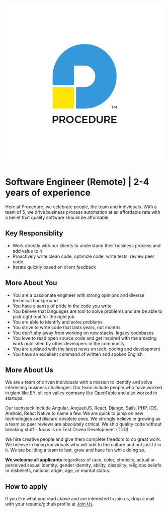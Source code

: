 ![Procedure][logo]

# Software Engineer (Remote) | 2-4 years of experience

Here at Procedure, we celebrate people, the team and individuals. With a team of 5, we drive business process automation at an affordable rate with a belief that quality software should be affordable.

## Key Responsiblity
* Work directly with our clients to understand their business process and add value to it
* Proactively write clean code, optimize code, write tests, review peer code
* Iterate quickly based on client feedback

## More About You
* You are a passionate engineer with strong opinions and diverse technical background
* You have a sense of pride in the code you write
* You believe that languages are tool to solve problems and are be able to pick right tool for the right job
* You are able to identify and solve problems
* You strive to write code that lasts years, not months
* You don't shy away from working on new stacks, legacy codebases
* You love to read open source code and get inspired with the amazing work published by other developers in the community
* You are updated with the latest news on tech, coding and development
* You have an excellent command of written and spoken English

## More About Us
We are a team of driven individuals with a mission to identify and solve interesting business challenges. Our team include people who have worked in giant like [EY][EY-website], silicon valley company like [OpenTable][OT-website] and also worked in startups.

Our techstack include Angular, AnguarlJS, React, Django, Sails, PHP, iOS, Android, React Native to name a few. We are quick to jump on new technologies and discard obsolete ones. We strongly believe in growing as a team so peer reviews are absolutely critical. We ship quality code without breaking stuff - focus is on Test Driven Development (TDD).

We hire creative people and give them complete freedom to do great work. We believe in hiring individuals who will add to the culture and not just fit in it. We are building a team to last, grow and have fun while doing so.

__We welcome all applicants__ regardless of race, color, ethnicity, actual or perceived sexual identity, gender identity, ability, disability, religious beliefs or disbeliefs, national origin, age, or marital status.

## How to apply
If you like what you read above and are interested to join us, drop a mail with your resume/github profile at [Join Us][mail-address]. 


[mail-address]: mailto:join-us@theprocedure.in
[logo]: logo.png "Procedure"
[EY-website]: http://www.ey.com/
[OT-website]: http://www.opentable.com/

